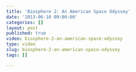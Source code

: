 ```yaml
---
title: 'Biosphere 2: An American Space Odyssey'
date: '2013-06-10 09:00:00'
categories: []
layout: post
published: true
video: biosphere-2-an-american-space-odyssey
type: video
slug: biosphere-2-an-american-space-odyssey
tags: []

---
```

